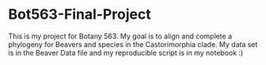 # Bot563-Final-Project
This is my project for Botany 563. My goal is to align and complete a phylogeny for Beavers and species in the Castorimorphia clade. My data set is in the Beaver Data file and my reproducible script is in my notebook :)
